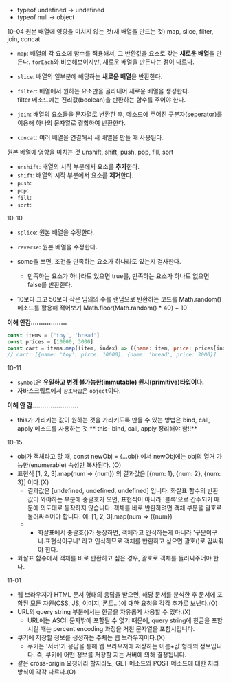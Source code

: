 
* typeof undefined -> undefined
* typeof null -> object


10-04
원본 배열에 영향을 미치지 않는 것(새 배열을 만드는 것)
map, slice, filter, join, concat

* `map`: 배열의 각 요소에 함수를 적용해서, 그 반환값을 요소로 갖는 **새로운 배열**을 만든다.
`forEach`와 비슷해보이지만, 새로운 배열을 만든다는 점이 다르다.

* `slice`: 배열의 일부분에 해당하는 **새로운 배열**을 반환한다.
* `filter`: 배열에서 원하는 요소만을 골라내어 새로운 배열을 생성한다.<br>
filter 메소드에는 진리값(boolean)을 반환하는 함수를 주어야 한다. 
* `join`: 배열의 요소들을 문자열로 변환한 후, 메소드에 주어진 구분자(seperator)를 이용해 하나의 문자열로 결합하여 반환한다.
* `concat`: 여러 배열을 연결해서 새 배열을 만들 때 사용된다.


원본 배열에 영향을 미치는 것
unshift, shift, push, pop, fill, sort

* `unshift`: 배열의 시작 부분에서 요소를 **추가**한다.
* `shift`: 배열의 시작 부분에서 요소를 **제거**한다.
* `push`: 
* `pop`:
* `fill`:
* `sort`: 



10-10
- `splice`: 원본 배열을 수정한다.
- `reverse`: 원본 배열을 수정한다.


- some을 쓰면, 조건을 만족하는 요소가 하나라도 있는지 검사한다.
  - 만족하는 요소가 하나라도 있으면 true를, 만족하는 요소가 하나도 없으면 false를 반환한다.
  
* 10보다 크고 50보다 작은 임의의 수를 랜덤으로 반환하는 코드를 Math.random() 메소드를 활용해 적어보기 
Math.floor(Math.random() * 40) + 10 



**이해 안감..................**
```js
const items = ['toy', 'bread']
const prices = [10000, 3000]
const cart = items.map((item, index) => ({name: item, price: prices[index]}));
// cart: [{name: 'toy', pirce: 10000}, {name: 'bread', price: 3000}]
```




10-11
- `symbol`은 **유일하고 변경 불가능한(immutable) 원시(primitive)타입이다.**
- 자바스크립트에서 `참조타입`은 `object`이다.


**이해 안 감.......................**
* this가 가리키는 값이 원하는 것을 가리키도록 만들 수 있는 방법은 bind, call, apply 메소드를 사용하는 것
** this- bind, call, apply 정리해야 함!!**

10-15
- obj가 객체라고 할 때, const newObj = {...obj} 에서 newObj에는 obj의 열거 가능한(enumerable) 속성만 복사된다. (O)
- 표현식 [1, 2, 3].map(num => {num}) 의 결과값은 [{num: 1}, {num: 2}, {num: 3}] 이다.(X)
  - 결과값은 [undefined, undefined, undefined] 입니다. 화살표 함수의 반환값이 와야하는 부분에 중괄호가 오면, 표현식이 아니라 '블록'으로 간주되기 때문에 의도대로 동작하지 않습니다. 객체를 바로 반환하려면 객체 부분을 괄호로 둘러싸주어야 합니다. 예: [1, 2, 3].map(num => ({num})
  - - 화살표에서 중괄호{}가 등장하면, 객체라고 인식하는게 아니라 '구문이구나.표현식이구나' 라고 인식하므로 객체를 반환하고 싶으면 괄호()로 감싸줘야 한다.
- 화살표 함수에서 객체를 바로 반환하고 싶은 경우, 괄호로 객체를 둘러싸주어야 한다.


11-01
 
- 웹 브라우저가 HTML 문서 형태의 응답을 받으면, 해당 문서를 분석한 후 문서에 포함된 모든 자원(CSS, JS, 이미지, 폰트...)에 대한 요청을 각각 추가로 보낸다.(O)
-  URL의 query string 부분에서는 한글을 자유롭게 사용할 수 있다.(X)
    - URL에는 ASCII 문자밖에 포함될 수 없기 때문에, query string에 한글을 포함시킬 때는 percent encoding 과정을 거친 문자열을 포함시킵니다. 
- 쿠키에 저장할 정보를 생성하는 주체는 웹 브라우저이다.(X)
    - 쿠키는 '서버'가 응답을 통해 웹 브라우저에 저장하는 이름+값 형태의 정보입니다. 즉, 쿠키에 어떤 정보를 저장할 지는 서버에 의해 결정됩니다.
- 같은 cross-origin 요청이라 할지라도, GET 메소드와 POST 메소드에 대한 처리방식이 각각 다르다.(O)

